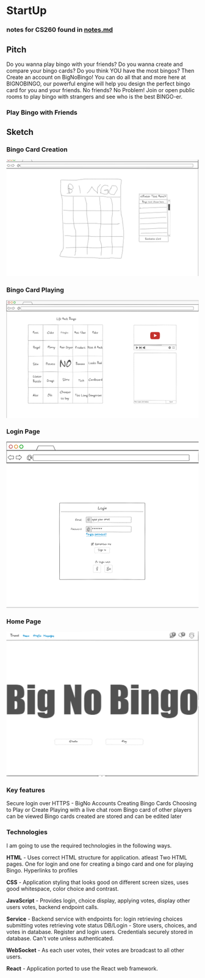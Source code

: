 # StartUp
### notes for CS260 found in [notes.md](https://github.com/alexjames47/StartUp/blob/main/notes.md)
## Pitch
Do you wanna play bingo with your friends? Do you wanna create and compare your bingo cards? Do you think YOU have the most bingos? Then Create an account on BigNoBingo! You can do all that and more here at BIGNOBINGO, our powerful engine will help you design the perfect bingo card for you and your friends. No friends? No Problem! Join or open public rooms to play bingo with strangers and see who is the best BINGO-er. 
### Play Bingo with Friends
## Sketch
### Bingo Card Creation
![Bingo Creation](https://github.com/alexjames47/StartUp/blob/main/CreationPage.png)
### Bingo Card Playing
![Bingo Playing](https://github.com/alexjames47/StartUp/blob/main/PlayingPage.png)
### Login Page
![Login](https://github.com/alexjames47/StartUp/blob/main/BigNoLoginPage.png)
### Home Page
![Home](https://github.com/alexjames47/StartUp/blob/main/BigNoHomePage.png)

### Key features
Secure login over HTTPS - BigNo Accounts
Creating Bingo Cards
Choosing to Play or Create
Playing with a live chat room
Bingo card of other players can be viewed
Bingo cards created are stored and can be edited later


### Technologies
I am going to use the required technologies in the following ways.

**HTML** - Uses correct HTML structure for application. atleast Two HTML pages. One for login and one for creating a bingo card and one for playing Bingo. Hyperlinks to profiles

**CSS** - Application styling that looks good on different screen sizes, uses good whitespace, color choice and contrast.

**JavaScript** - Provides login, choice display, applying votes, display other users votes, backend endpoint calls.

**Service** - Backend service with endpoints for:
login
retrieving choices
submitting votes
retrieving vote status
DB/Login - Store users, choices, and votes in database. Register and login users. Credentials securely stored in database. Can't vote unless authenticated.

**WebSocket** - As each user votes, their votes are broadcast to all other users.

**React** - Application ported to use the React web framework.